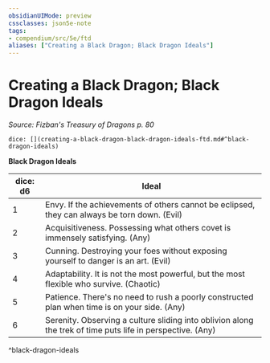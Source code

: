 ```yaml
---
obsidianUIMode: preview
cssclasses: json5e-note
tags:
- compendium/src/5e/ftd
aliases: ["Creating a Black Dragon; Black Dragon Ideals"]
---
```

# Creating a Black Dragon; Black Dragon Ideals
*Source: Fizban's Treasury of Dragons p. 80* 

`dice: [](creating-a-black-dragon-black-dragon-ideals-ftd.md#^black-dragon-ideals)`

**Black Dragon Ideals**

| dice: d6 | Ideal |
|----------|-------|
| 1 | Envy. If the achievements of others cannot be eclipsed, they can always be torn down. (Evil) |
| 2 | Acquisitiveness. Possessing what others covet is immensely satisfying. (Any) |
| 3 | Cunning. Destroying your foes without exposing yourself to danger is an art. (Evil) |
| 4 | Adaptability. It is not the most powerful, but the most flexible who survive. (Chaotic) |
| 5 | Patience. There's no need to rush a poorly constructed plan when time is on your side. (Any) |
| 6 | Serenity. Observing a culture sliding into oblivion along the trek of time puts life in perspective. (Any) |
^black-dragon-ideals